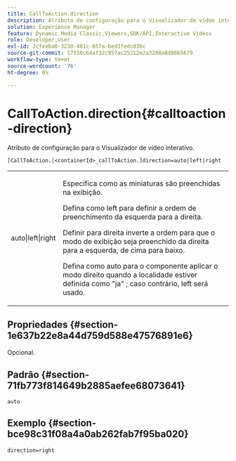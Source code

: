 ```yaml
---
title: CallToAction.direction
description: Atributo de configuração para o Visualizador de vídeo interativo.
solution: Experience Manager
feature: Dynamic Media Classic,Viewers,SDK/API,Interactive Videos
role: Developer,User
exl-id: 2cfeeba0-3230-481c-857a-bed3fedc836c
source-git-commit: 17556c64af32c957ac25312e2a3288a8d86b5679
workflow-type: tm+mt
source-wordcount: '76'
ht-degree: 0%

---
```


# CallToAction.direction{#calltoaction-direction}

Atributo de configuração para o Visualizador de vídeo interativo.

`[CallToAction.|<containerId>_callToAction.]direction=auto|left|right`

<table id="table_441553CD34C94A58A9D7CBF772DEDDB6"> 
 <tbody> 
  <tr> 
   <td colname="col1"> <p> <span class="codeph"> auto|left|right </span> </p> </td> 
   <td colname="col2"> <p> Especifica como as miniaturas são preenchidas na exibição. </p> <p>Defina como <span class="codeph"> left </span> para definir a ordem de preenchimento da esquerda para a direita. </p> <p>Definir para <span class="codeph"> direita </span> inverte a ordem para que o modo de exibição seja preenchido da direita para a esquerda, de cima para baixo. </p> <p>Defina como <span class="codeph"> auto </span> para o componente aplicar o modo direito quando a localidade estiver definida como <span class="codeph"> "ja" </span>; caso contrário, <span class="codeph"> left </span> será usado. </p> </td> 
  </tr> 
 </tbody> 
</table>

## Propriedades {#section-1e637b22e8a44d759d588e47576891e6}

Opcional.

## Padrão {#section-71fb773f814649b2885aefee68073641}

`auto`

## Exemplo {#section-bce98c31f08a4a0ab262fab7f95ba020}

```
direction=right
```
